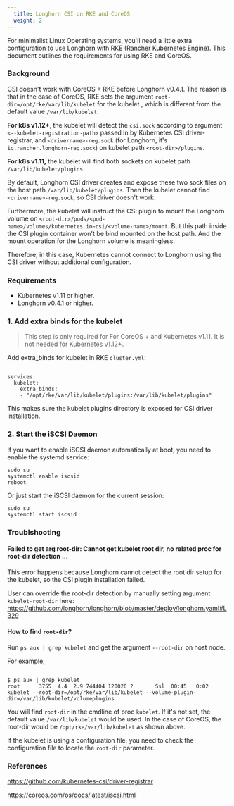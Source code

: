 ```yaml
---
  title: Longhorn CSI on RKE and CoreOS
  weight: 2
---
```


For minimalist Linux Operating systems, you'll need a little extra configuration to use Longhorn with RKE (Rancher Kubernetes Engine).  This document outlines the requirements for using RKE and CoreOS.

###  Background 

CSI doesn't work with CoreOS + RKE before Longhorn v0.4.1. The reason is that in the case of CoreOS, RKE sets the argument `root-dir=/opt/rke/var/lib/kubelet` for the kubelet , which is different from the default value `/var/lib/kubelet`.
                                                                             
**For k8s v1.12+**, the kubelet will detect the `csi.sock` according to argument `<--kubelet-registration-path>` passed in by Kubernetes CSI driver-registrar, and `<drivername>-reg.sock` (for Longhorn, it's `io.rancher.longhorn-reg.sock`) on kubelet path `<root-dir>/plugins`.
   
  **For k8s v1.11,** the kubelet will find both sockets on kubelet path `/var/lib/kubelet/plugins`.
   
By default, Longhorn CSI driver creates and expose these two sock files on the host path `/var/lib/kubelet/plugins`. Then the kubelet cannot find `<drivername>-reg.sock`, so CSI driver doesn't work.

Furthermore, the kubelet will instruct the CSI plugin to mount the Longhorn volume on `<root-dir>/pods/<pod-name>/volumes/kubernetes.io~csi/<volume-name>/mount`. But this path inside the CSI plugin container won't be bind mounted on the host path. And the mount operation for the Longhorn volume is meaningless.

Therefore, in this case, Kubernetes cannot connect to Longhorn using the CSI driver without additional configuration.

### Requirements

  -  Kubernetes v1.11 or higher.
  -  Longhorn v0.4.1 or higher.

###  1. Add extra binds for the kubelet

> This step is only required for For CoreOS + and Kubernetes v1.11. It is not needed for Kubernetes v1.12+.

Add extra_binds for kubelet in RKE `cluster.yml`:

```

services:
  kubelet:
    extra_binds:
    - "/opt/rke/var/lib/kubelet/plugins:/var/lib/kubelet/plugins" 

```

This makes sure the kubelet plugins directory is exposed for CSI driver installation.

### 2. Start the iSCSI Daemon

If you want to enable iSCSI daemon automatically at boot, you need to enable the systemd service:

```
sudo su
systemctl enable iscsid
reboot
```

Or just start the iSCSI daemon for the current session:

```
sudo su
systemctl start iscsid
```

### Troublshooting

#### Failed to get arg root-dir: Cannot get kubelet root dir, no related proc for root-dir detection ...

This error happens because Longhorn cannot detect the root dir setup for the kubelet, so the CSI plugin installation failed.

User can override the root-dir detection by manually setting argument `kubelet-root-dir` here: https://github.com/longhorn/longhorn/blob/master/deploy/longhorn.yaml#L329

#### How to find `root-dir`?
 
Run `ps aux | grep kubelet` and get the argument `--root-dir` on host node. 

For example,
```

$ ps aux | grep kubelet
root      3755  4.4  2.9 744404 120020 ?       Ssl  00:45   0:02 kubelet --root-dir=/opt/rke/var/lib/kubelet --volume-plugin-dir=/var/lib/kubelet/volumeplugins

```
You will find `root-dir` in the cmdline of proc `kubelet`. If it's not set, the default value `/var/lib/kubelet` would be used. In the case of CoreOS, the root-dir would be `/opt/rke/var/lib/kubelet` as shown above.

If the kubelet is using a configuration file, you need to check the configuration file to locate the `root-dir` parameter.

### References
https://github.com/kubernetes-csi/driver-registrar

https://coreos.com/os/docs/latest/iscsi.html
